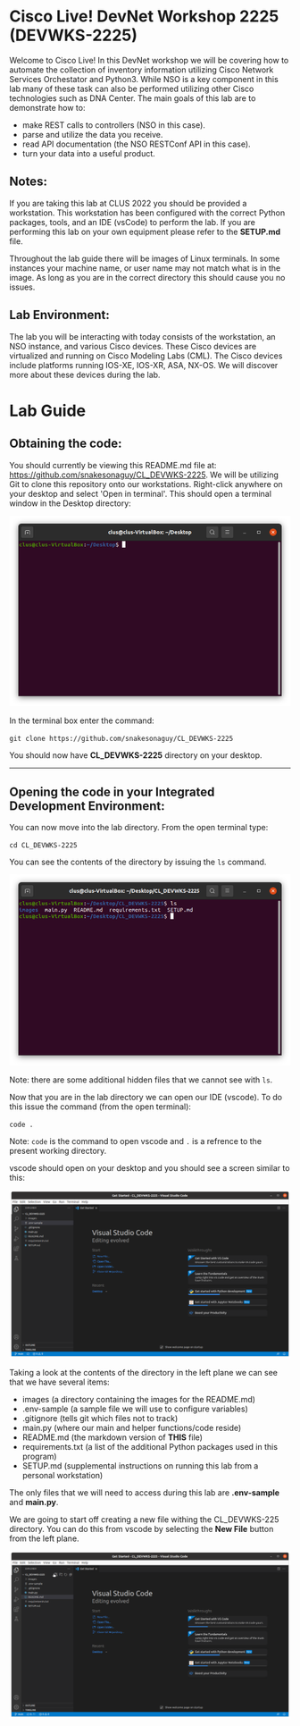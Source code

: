 # Cisco Live! DevNet Workshop 2225 (DEVWKS-2225)

Welcome to Cisco Live! In this DevNet workshop we will be covering how to automate the collection of inventory information utilizing Cisco Network Services Orchestator and Python3. While NSO is a key component in this lab many of these task can also be performed utilizing other Cisco technologies such as DNA Center. The main goals of this lab are to demonstrate how to:

- make REST calls to controllers (NSO in this case).
- parse and utilize the data you receive.
- read API documentation (the NSO RESTConf API in this case).
- turn your data into a useful product.

## Notes:

If you are taking this lab at CLUS 2022 you should be provided a workstation. This workstation has been configured with the correct Python packages, tools, and an IDE (vsCode) to perform the lab. If you are performing this lab on your own equipment please refer to the **SETUP.md** file. 

Throughout the lab guide there will be images of Linux terminals. In some instances your machine name, or user name may not match what is in the image. As long as you are in the correct directory this should cause you no issues. 

## Lab Environment:

The lab you will be interacting with today consists of the workstation, an NSO instance, and various Cisco devices. These Cisco devices are virtualized and running on Cisco Modeling Labs (CML). The Cisco devices include platforms running IOS-XE, IOS-XR, ASA, NX-OS. We will discover more about these devices during the lab. 

# Lab Guide

## Obtaining the code:

You should currently be viewing this README.md file at: https://github.com/snakesonaguy/CL_DEVWKS-2225. We will be utilizing Git to clone this repository onto our workstations. Right-click anywhere on your desktop and select 'Open in terminal'. This should open a terminal window in the Desktop directory:

![text!](/images/open_term.png)

In the terminal box enter the command: 

`git clone https://github.com/snakesonaguy/CL_DEVWKS-2225`

You should now have **CL_DEVWKS-2225** directory on your desktop. 

---

## Opening the code in your Integrated Development Environment:

You can now move into the lab directory. From the open terminal type:

`cd CL_DEVWKS-2225`

You can see the contents of the directory by issuing the `ls` command. 

![text!](/images/ls.png)

Note: there are some additional hidden files that we cannot see with `ls`. 

Now that you are in the lab directory we can open our IDE (vscode). To do this issue the command (from the open terminal):

`code .`

Note: `code` is the command to open vscode and `.` is a refrence to the present working directory. 

vscode should open on your desktop and you should see a screen similar to this:

![text!](/images/open_code.png)

Taking a look at the contents of the directory in the left plane we can see that we have several items:

- images (a directory containing the images for the README.md)
- .env-sample (a sample file we will use to configure variables)
- .gitignore (tells git which files not to track)
- main.py (where our main and helper functions/code reside)
- README.md (the markdown version of **THIS** file)
- requirements.txt (a list of the additional Python packages used in this program)
- SETUP.md (supplemental instructions on running this lab from a personal workstation)

The only files that we will need to access during this lab are **.env-sample** and **main.py**.

We are going to start off creating a new file withing the CL_DEVWKS-225 directory. You can do this from vscode by selecting the **New File** button from the left plane. 

![text!](images/new_file.png)